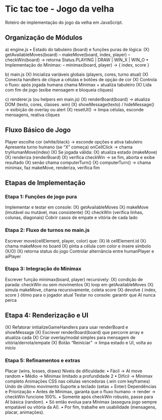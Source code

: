 # Tic tac toe - Jogo da velha

Roteiro de implementação do jogo da velha em JavaScript.

## Organização de Módulos

a) engine.js
• Estado do tabuleiro (board) e funções puras de lógica:
(X) getAvailableMoves(board)
– makeMove(board, index, player)
– checkWin(board) → retorna Status.PLAYING | DRAW | WIN_X | WIN_O
• Implementação do Minimax:
– minimax(board, player) → { index, score }

b) main.js
(X)  Inicializa variáveis globais (players, cores, turno atual)
(X) Conecta handlers de clique a células e botões de opção de cor
(X) Controla o fluxo: após jogada humana chama Minimax + atualiza tabuleiro
(X) Lida com fim de jogo (exibe mensagem e bloqueia cliques)

c) renderer.js (ou helpers em main.js)
(X) renderBoard(board) → atualiza DOM (texto, cores, classes .win)
(X) showMessage(texto) / hideMessage() → exibição de overlay ou alert
(X) resetUI() → limpa células, esconde mensagens, reativa cliques

## Fluxo Básico de Jogo

Player escolhe cor (white/black) → esconde opções e ativa tabuleiro
Apresenta turno humano (se “X” começa)
onCellClick → chama tryHumanMove(index)
(X) Se jogada válida:
(X) atualiza estado (makeMove)
(X) renderiza (renderBoard)
(X) verifica checkWin → se fim, aborta e exibe resultado
(X) senão chama computerTurn()
(X) computerTurn() → chama minimax, faz makeMove, renderiza, verifica fim

## Etapas de Implementação

### Etapa 1: Funções de jogo pura

Implementar e testar em console:
(X) getAvailableMoves
(X) makeMove (imutável ou mutável, mas consistente)
(X) checkWin (verifica linhas, colunas, diagonais)
Cobrir casos de empate e vitória de cada lado

### Etapa 2: Fluxo de turnos no main.js

Escrever move(cellElement, player, color) que:
(X) lê cellElement.id
(X) chama makeMove no board
(X) pinta a célula com color e insere símbolo (X/O)
(X) retorna status do jogo
Controlar alternância entre humanPlayer e aiPlayer

### Etapa 3: Integração do Minimax

Escrever função minimax(board, player) recursively:
(X) condição de parada: checkWin ou sem movimentos
(X) loop em getAvailableMoves
(X) simula makeMove, chama recursivamente, coleta score
(X) devolve { index, score } ótimo para o jogador atual
Testar no console: garantir que AI nunca perca

## Etapa 4: Renderização e UI

(X) Refatorar initializeGameHandlers para usar renderBoard e showMessage
(X) Escrever renderBoard(board) que percorre array e atualiza cada <td>
(X) Criar overlay/modal simples para mensagem de vitória/derrota/empate
(X) Botão “Reiniciar” → limpa estado e UI, volta ao início

### Etapa 5: Refinamentos e extras

Placar (wins, losses, draws)
Níveis de dificuldade:
• Fácil → AI move random
• Médio → Minimax limitado a profundidade 2
• Difícil → Minimax completo
Animações CSS nas células vencedoras (.win com keyframes)
Undo de último movimento
Suporte a teclado (setas + Enter)
Dependências e Priorização
• Antes de Minimax, garanta que o fluxo humano → render → checkWin funcione 100%.
• Somente após checkWin robusto, passe para AI básica (random).
• Só então evolua para Minimax (assegura jogo sempre empatável ou vitória da AI).
• Por fim, trabalhe em usabilidade (mensagens, placar, animações).